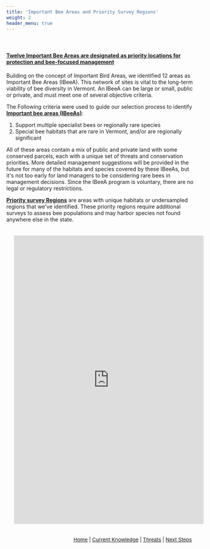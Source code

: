 ```yaml
---
title: 'Important Bee Areas and Priority Survey Regions'
weight: 2
header_menu: true
---
```

<div class="lead" style="padding-top:20px; text-decoration:underline;">
<h4>
Twelve Important Bee Areas are designated as priority locations for protection and bee-focused management
</h4>
</div>

Building on the concept of Important Bird Areas, we identified 12 areas as Important Bee Areas (IBeeA). This network of sites is vital to the long-term viability of bee diversity in Vermont. An IBeeA can be large or small, public or private, and must meet one of several objective criteria.

<div class="row">

<div class="col-lg-4">
The Following criteria were used to guide our selection process to identify <b><u>Important bee areas (IBeeAs)</u></b>:

<ol>
<li>Support multiple specialist bees or regionally rare species</li>
<li>Special bee habitats that are rare in Vermont, and/or are regionally significant</li>
</ol>

All of these areas contain a mix of public and private land with some conserved parcels, each with a unique set of threats and conservation priorities. More detailed management suggestions will be provided in the future for many of the habitats and species covered by these IBeeAs, but it's not too early for land managers to be considering rare bees in management decisions. Since the IBeeA program is voluntary, there are no legal or regulatory restrictions.

<b><u>Priority survey Regions</u></b> are areas with unique habitats or undersampled regions that we've identified. These priority regions require additional surveys to assess bee populations and may harbor species not found anywhere else in the state. </div>

<div class="col-lg-8 h_iframe">
<iframe style="height:760px;max-width:750px;min-width:500px;padding:20px;" src="https://missions.vtatlasoflife.org/SOBees_2022/ImportantBeeAreas.html" frameBorder="0" allowtransparency="true">
</iframe>

<!-- onload='javascript:(function(o){o.style.height=o.contentWindow.document.body.scrollHeight+"px";}(this));' -->

</div>

</div>


<p style="font-size: 10pt; text-align: right; margin-right: 3%"><a href="https://vtecostudies.github.io/SoBees_LandingPage/">Home</a> | <a href="https://vtecostudies.github.io/SoBees_Current_Knowledge/">Current Knowledge</a> | <a href="https://vtecostudies.github.io/SoBees_Threats/">Threats</a> | <a href="https://vtecostudies.github.io/SoBees_Next_Steps/">Next Steps</a></p>
